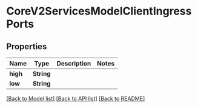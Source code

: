 # CoreV2ServicesModelClientIngressPorts

## Properties
Name | Type | Description | Notes
------------ | ------------- | ------------- | -------------
**high** | **String** |  | 
**low** | **String** |  | 

[[Back to Model list]](../README.md#documentation-for-models) [[Back to API list]](../README.md#documentation-for-api-endpoints) [[Back to README]](../README.md)


